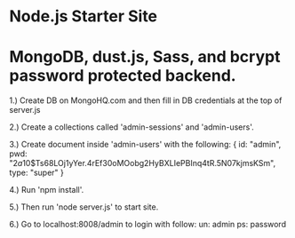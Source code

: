 Node.js Starter Site
==========

MongoDB, dust.js, Sass, and bcrypt password protected backend.
==========

1.)   Create DB on MongoHQ.com and then fill in DB credentials at the top of server.js

2.)   Create a collections called 'admin-sessions' and 'admin-users'.

3.)   Create document inside 'admin-users' with the following:
		{
		  id: "admin",
		  pwd: "$2a$10$Ts68LOj1yYer.4rEf30oMOobg2HyBXLIePBInq4tR.5N07kjmsKSm",
		  type: "super"
		}

4.)   Run 'npm install'.

5.)   Then run 'node server.js' to start site.

6.)   Go to localhost:8008/admin to login with follow:
		un:	admin
		ps: password